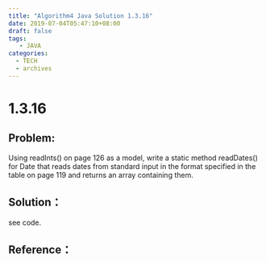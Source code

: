 ```yaml
---
title: "Algorithm4 Java Solution 1.3.16"
date: 2019-07-04T05:47:10+08:00
draft: false
tags:
   - JAVA
categories:
  - TECH
  - archives
---
```



# 1.3.16

## Problem:

Using readInts() on page 126 as a model, write a static method readDates() for Date that reads dates from standard input in the format specified in the table on page 119 and returns an array containing them.


## Solution：

see code.

## Reference：



